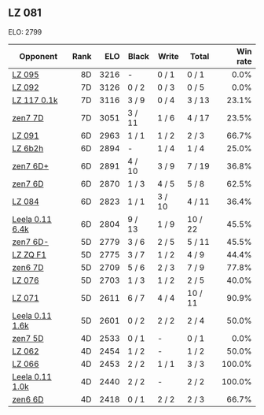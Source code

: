 ## LZ 081 ##

ELO: 2799

Opponent | Rank | ELO | Black | Write | Total | Win rate
---------|-----:|----:|-------|-------|-------|-------:
[LZ 095](LZ%20095.md) | 8D | 3216 | - | 0 / 1 | 0 / 1 | 0.0%
[LZ 092](LZ%20092.md) | 7D | 3126 | 0 / 2 | 0 / 3 | 0 / 5 | 0.0%
[LZ 117 0.1k](LZ%20117%200.1k.md) | 7D | 3116 | 3 / 9 | 0 / 4 | 3 / 13 | 23.1%
[zen7 7D](zen7%207D.md) | 7D | 3051 | 3 / 11 | 1 / 6 | 4 / 17 | 23.5%
[LZ 091](LZ%20091.md) | 6D | 2963 | 1 / 1 | 1 / 2 | 2 / 3 | 66.7%
[LZ 6b2h](LZ%206b2h.md) | 6D | 2894 | - | 1 / 4 | 1 / 4 | 25.0%
[zen7 6D+](zen7%206D+.md) | 6D | 2891 | 4 / 10 | 3 / 9 | 7 / 19 | 36.8%
[zen7 6D](zen7%206D.md) | 6D | 2870 | 1 / 3 | 4 / 5 | 5 / 8 | 62.5%
[LZ 084](LZ%20084.md) | 6D | 2823 | 1 / 1 | 3 / 10 | 4 / 11 | 36.4%
[Leela 0.11 6.4k](Leela%200.11%206.4k.md) | 6D | 2804 | 9 / 13 | 1 / 9 | 10 / 22 | 45.5%
[zen7 6D-](zen7%206D-.md) | 5D | 2779 | 3 / 6 | 2 / 5 | 5 / 11 | 45.5%
[LZ ZQ F1](LZ%20ZQ%20F1.md) | 5D | 2775 | 3 / 7 | 1 / 2 | 4 / 9 | 44.4%
[zen6 7D](zen6%207D.md) | 5D | 2709 | 5 / 6 | 2 / 3 | 7 / 9 | 77.8%
[LZ 076](LZ%20076.md) | 5D | 2703 | 1 / 3 | 1 / 2 | 2 / 5 | 40.0%
[LZ 071](LZ%20071.md) | 5D | 2611 | 6 / 7 | 4 / 4 | 10 / 11 | 90.9%
[Leela 0.11 1.6k](Leela%200.11%201.6k.md) | 5D | 2601 | 0 / 2 | 2 / 2 | 2 / 4 | 50.0%
[zen7 5D](zen7%205D.md) | 4D | 2533 | 0 / 1 | - | 0 / 1 | 0.0%
[LZ 062](LZ%20062.md) | 4D | 2454 | 1 / 2 | - | 1 / 2 | 50.0%
[LZ 066](LZ%20066.md) | 4D | 2453 | 2 / 2 | 1 / 1 | 3 / 3 | 100.0%
[Leela 0.11 1.0k](Leela%200.11%201.0k.md) | 4D | 2440 | 2 / 2 | - | 2 / 2 | 100.0%
[zen6 6D](zen6%206D.md) | 4D | 2418 | 0 / 1 | 2 / 2 | 2 / 3 | 66.7%
